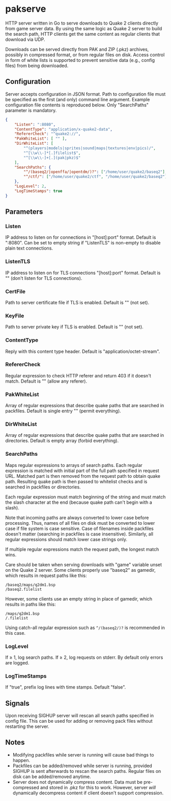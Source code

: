 # pakserve

HTTP server written in Go to serve downloads to Quake 2 clients directly from
game server data. By using the same logic as Quake 2 server to build the search
path, HTTP clients get the same content as regular clients that download via
UDP.

Downloads can be served directly from PAK and ZIP (.pkz) archives, possibly in
compressed format, or from regular files on disk. Access control in form of
white lists is supported to prevent sensitive data (e.g., config files) from
being downloaded.

## Configuration

Server accepts configuration in JSON format. Path to configuration file must be
specified as the first (and only) command line argument. Example configuration
file contents is reproduced below. Only "SearchPaths" parameter is mandatory.

```json
{
    "Listen": ":8080",
    "ContentType": "application/x-quake2-data",
    "RefererCheck": "^quake2://",
    "PakWhiteList": [ "" ],
    "DirWhiteList": [
        "^(players|models|sprites|sound|maps|textures|env|pics)/",
        "^[\\w\\-]*[.]filelist$",
        "^[\\w\\-]+[.](pak|pkz)$"
    ],
    "SearchPaths": {
        "^/(baseq2/|openffa/|opentdm/)?": ["/home/user/quake2/baseq2"],
        "^/ctf/": ["/home/user/quake2/ctf", "/home/user/quake2/baseq2"]
    },
    "LogLevel": 2,
    "LogTimeStamps": true
}
```

## Parameters

### Listen
IP address to listen on for connections in "[host]:port" format. Default is
":8080". Can be set to empty string if "ListenTLS" is non-empty to disable
plain text connections.

### ListenTLS
IP address to listen on for TLS connections "[host]:port" format. Default is ""
(don't listen for TLS connections).

### CertFile
Path to server certificate file if TLS is enabled. Default is "" (not set).

### KeyFile
Path to server private key if TLS is enabled. Default is "" (not set).

### ContentType
Reply with this content type header. Default is "application/octet-stream".

### RefererCheck
Regular expression to check HTTP referer and return 403 if it doesn't match.
Default is "" (allow any referer).

### PakWhiteList
Array of regular expressions that describe quake paths that are searched in
packfiles. Default is single entry "" (permit everything).

### DirWhiteList
Array of regular expressions that describe quake paths that are searched in
directories. Default is empty array (forbid everything).

### SearchPaths
Maps regular expressions to arrays of search paths. Each regular expression is
matched with initial part of the full path specified in request URL. Matched
part is then removed from the request path to obtain quake path. Resulting
quake path is then passed to whitelist checks and is searched in packfiles or
directories.

Each regular expression must match beginning of the string and must match the
slash character at the end (because quake path can't begin with a slash).

Note that incoming paths are always converted to lower case before processing.
Thus, names of all files on disk must be converted to lower case if file system
is case sensitive. Case of filenames inside packfiles doesn't matter (searching
in packfiles is case insensitive). Similarly, all regular expressions should
match lower case strings only.

If multiple regular expressions match the request path, the longest match wins.

Care should be taken when serving downloads with "game" variable unset on the
Quake 2 server. Some clients properly use "baseq2" as gamedir, which results in
request paths like this:


```
/baseq2/maps/q2dm1.bsp
/baseq2.filelist
```

However, some clients use an empty string in place of gamedir, which results in
paths like this:

```
/maps/q2dm1.bsp
/.filelist
```

Using catch-all regular expression such as `^/(baseq2/)?` is recommended in
this case.

### LogLevel
If ≥ 1, log search paths. If ≥ 2, log requests on stderr. By default only
errors are logged.

### LogTimeStamps
If "true", prefix log lines with time stamps. Default "false".

## Signals

Upon receiving SIGHUP server will rescan all search paths specified in config
file. This can be used for adding or removing pack files without restarting the
server.

## Notes

* Modifying packfiles while server is running will cause bad things
  to happen.
* Packfiles can be added/removed while server is running, provided SIGHUP is
  sent afterwards to rescan the search paths. Regular files on disk can be
  added/removed anytime.
* Server does not dynamically compress content. Data must be pre-compressed and
  stored in .pkz for this to work. However, server *will* dynamically
  decompress content if client doesn't support compression.
